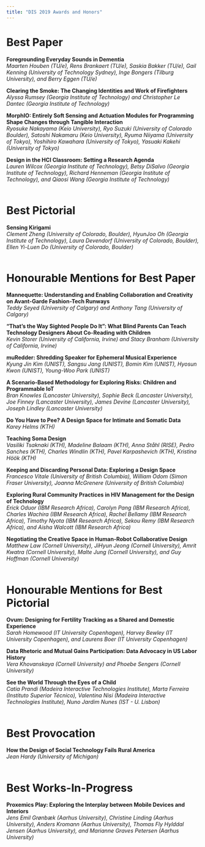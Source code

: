 ```yaml
---
title: "DIS 2019 Awards and Honors"
--- 
```


# Best Paper

__Foregrounding Everyday Sounds in Dementia__</br>
_Maarten Houben (TU/e), Rens Brankaert (TU/e), Saskia Bakker (TU/e), 
Gail Kenning (University of Technology Sydney), Inge Bongers (Tilburg University), and
Berry Eggen (TU/e)_</br>

__Clearing the Smoke: The Changing Identities and Work of Firefighters__</br>
_Alyssa Rumsey (Georgia Institute of Technology) and Christopher Le Dantec (Georgia Institute of Technology)_</br>

__MorphIO: Entirely Soft Sensing and Actuation Modules for Programming Shape Changes through Tangible Interaction__</br>
_Ryosuke Nakayama (Keio University), Ryo Suzuki (University of Colorado Boulder),
Satoshi Nakamaru (Keio University), Ryuma Niiyama (University of Tokyo), 
Yoshihiro Kawahara (University of Tokyo), Yasuaki Kakehi (University of Tokyo)_</br>

__Design in the HCI Classroom: Setting a Research Agenda__</br>
_Lauren Wilcox (Georgia Institute of Technology), Betsy DiSalvo (Georgia Institute of Technology), Richard Henneman (Georgia Institute of Technology),
and Qiaosi Wang (Georgia Institute of Technology)_ </br>
</br>

# Best Pictorial

__Sensing Kirigami__</br>
_Clement Zheng (University of Colorado, Boulder), HyunJoo Oh (Georgia Institute of Technology), Laura Devendorf (University of Colorado, Boulder), Ellen Yi-Luen Do (University of Colorado, Boulder)_</br>
</br>

# Honourable Mentions for Best Paper

__Mannequette: Understanding and Enabling Collaboration and Creativity on Avant-Garde Fashion-Tech Runways__</br>
_Teddy Seyed (University of Calgary) and Anthony Tang (University of Calgary)_</br>

__“That’s the Way Sighted People Do It”: What Blind Parents Can Teach Technology Designers About Co-Reading with Children__</br>
_Kevin Storer (University of California, Irvine) and Stacy Branham (University of California, Irvine)_</br>

__muRedder: Shredding Speaker for Ephemeral Musical Experience__</br>
_Kyung Jin Kim (UNIST), Sangsu Jang (UNIST), Bomin Kim (UNIST), Hyosun Kwon (UNIST), Young-Woo Park (UNIST)_</br>

__A Scenario-Based Methodology for Exploring Risks: Children and Programmable IoT__</br>
_Bran Knowles (Lancaster University), Sophie Beck (Lancaster University), Joe Finney (Lancaster University), James Devine (Lancaster University), Joseph Lindley
(Lancaster University)_</br>

__Do You Have to Pee? A Design Space for Intimate and Somatic Data__</br>
_Karey Helms (KTH)_</br>

__Teaching Soma Design__</br>
_Vasiliki Tsaknaki (KTH), Madeline Balaam (KTH), Anna Ståhl (RISE), Pedro Sanches (KTH),  Charles Windlin (KTH), Pavel Karpashevich (KTH), Kristina Höök (KTH)_</br>

__Keeping and Discarding Personal Data: Exploring a Design Space__</br>
_Francesco Vitale (University of British Columbia), William Odom (Simon Fraser University), Joanna McGrenere (University of British Columbia)_</br>

__Exploring Rural Community Practices in HIV Management for the Design of Technology__</br>
_Erick Oduor (IBM Research Africa), Carolyn Pang (IBM Research Africa), Charles Wachira (IBM Research Africa), Rachel Bellamy (IBM Research Africa), Timothy Nyota (IBM Research Africa), 
Sekou Remy (IBM Research Africa), and Aisha Walcott (IBM Research Africa)_</br>

__Negotiating the Creative Space in Human-Robot Collaborative Design__</br>
_Matthew Law (Cornell University), JiHyun Jeong (Cornell University), Amrit Kwatra (Cornell University), Malte Jung (Cornell University), and Guy Hoffman (Cornell University)_</br>
</br>

# Honourable Mentions for Best Pictorial

__Ovum: Designing for Fertility Tracking as a Shared and Domestic Experience__</br>
_Sarah Homewood (IT University Copenhagen), Harvey Bewley (IT University Copenhagen), and Laurens Boer (IT University Copenhagen)_</br>

__Data Rhetoric and Mutual Gains Participation: Data Advocacy in US Labor History__</br>
_Vera Khovanskaya (Cornell University) and Phoebe Sengers (Cornell University)_</br>

__See the World Through the Eyes of a Child__ </br>
_Catia Prandi (Madeira Interactive Technologies Institute), Marta Ferreira (Instituto Superior Técnico), 
Valentina Nisi (Madeira Interactive Technologies Institute), Nuno Jardim Nunes (IST - U. Lisbon)_</br>
</br>

# Best Provocation

__How the Design of Social Technology Fails Rural America__ </br>
_Jean Hardy (University of Michigan)_ </br>
</br>

# Best Works-In-Progress

__Proxemics Play: Exploring the Interplay between Mobile Devices and Interiors__ </br>
_Jens Emil Grønbæk (Aarhus University), Christine Linding (Aarhus University), 
Anders Kromann (Aarhus University), Thomas Fly Hylddal Jensen (Aarhus University),
and Marianne Graves Petersen (Aarhus University)_</br>
</br>






